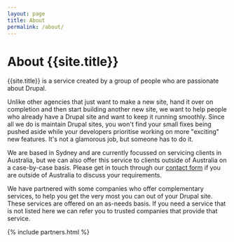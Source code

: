 ```yaml
---
layout: page
title: About
permalink: /about/
---
```


<h1>About {{site.title}}</h1>

{{site.title}} is a service created by a group of people who are passionate about Drupal.

Unlike other agencies that just want to make a new site, hand it over on completion and then start building another new site, we want to help people who already have a Drupal site and want to keep it running smoothly. Since all we do is maintain Drupal sites, you won't find your small fixes being pushed aside while your developers prioritise working on more "exciting" new features. It's not a glamorous job, but someone has to do it.

We are based in Sydney and are currently focussed on servicing clients in Australia, but we can also offer this service to clients outside of Australia on a case-by-case basis. Please get in touch through our <a href="/contact">contact form</a> if you are outside of Australia to discuss your requirements.

We have partnered with some companies who offer complementary services, to help you get the very most you can out of your Drupal site. These services are offered on an as-needs basis. If you need a service that is not listed here we can refer you to trusted companies that provide that service.

{% include partners.html %}

